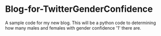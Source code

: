 # Blog-for-TwitterGenderConfidence
A sample code for my new blog. This will be a python code to determining how many males and females with gender confidence '1' there are.
